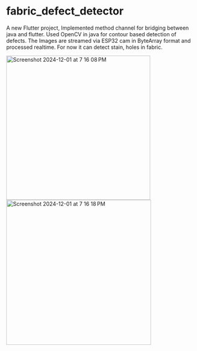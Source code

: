 # fabric_defect_detector

A new Flutter project, Implemented method channel for bridging between java and flutter. Used OpenCV in java for contour based detection of defects. The Images are streamed via ESP32 cam in ByteArray format and processed realtime. For now it can detect stain, holes in fabric.


  <img width="382" alt="Screenshot 2024-12-01 at 7 16 08 PM" src="https://github.com/user-attachments/assets/60a786c6-104c-4f7a-ac91-dbb2efee3ab5"><img width="384" alt="Screenshot 2024-12-01 at 7 16 18 PM" src="https://github.com/user-attachments/assets/251888a2-7946-490b-8203-f5de69cb6f6a">
